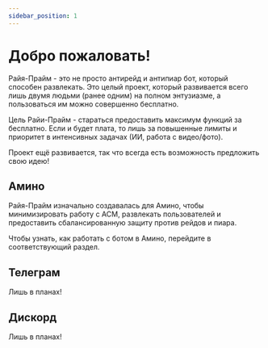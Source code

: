 ```yaml
---
sidebar_position: 1
---
```


# Добро пожаловать!

Райя-Прайм - это не просто антирейд и антипиар бот, который способен развлекать. Это целый проект, который развивается всего лишь двумя людьми (ранее одним) на полном энтузиазме, а пользоваться им можно совершенно бесплатно.

Цель Райи-Прайм - стараться предоставить максимум функций за бесплатно. Если и будет плата, то лишь за повышенные лимиты и приоритет в интенсивных задачах (ИИ, работа с видео/фото).

Проект ещё развивается, так что всегда есть возможность предложить свою идею!

## Амино

Райя-Прайм изначально создавалась для Амино, чтобы минимизировать работу с АСМ, развлекать пользователей
и предоставить сбалансированную защиту против рейдов и пиара.

Чтобы узнать, как работать с ботом в Амино, перейдите в соответствующий раздел.

## Телеграм

Лишь в планах!

## Дискорд

Лишь в планах!

